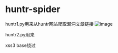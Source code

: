 # huntr-spider
huntr1.py用来从huntr网站爬取漏洞文章链接
![image](https://user-images.githubusercontent.com/64565724/230029555-6a63c661-de7a-4e9f-bf03-93e0c3b7d55c.png)


huntr2.py用来

xss3 base绕过
